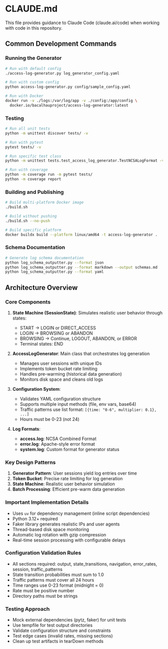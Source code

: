 # CLAUDE.md

This file provides guidance to Claude Code (claude.ai/code) when working with code in this repository.

## Common Development Commands

### Running the Generator
```bash
# Run with default config
./access-log-generator.py log_generator_config.yaml

# Run with custom config
python access-log-generator.py config/sample_config.yaml

# Run with Docker
docker run -v ./logs:/var/log/app -v ./config:/app/config \
  docker.io/bacalhauproject/access-log-generator:latest
```

### Testing
```bash
# Run all unit tests
python -m unittest discover tests/ -v

# Run with pytest
pytest tests/ -v

# Run specific test class
python -m unittest tests.test_access_log_generator.TestNCSALogFormat -v

# Run with coverage
python -m coverage run -m pytest tests/
python -m coverage report
```

### Building and Publishing
```bash
# Build multi-platform Docker image
./build.sh

# Build without pushing
./build.sh --no-push

# Build specific platform
docker buildx build --platform linux/amd64 -t access-log-generator .
```

### Schema Documentation
```bash
# Generate log schema documentation
python log_schema_outputter.py --format json
python log_schema_outputter.py --format markdown --output schemas.md
python log_schema_outputter.py --format yaml
```

## Architecture Overview

### Core Components

1. **State Machine (SessionState)**: Simulates realistic user behavior through states:
   - START → LOGIN or DIRECT_ACCESS
   - LOGIN → BROWSING or ABANDON
   - BROWSING → Continue, LOGOUT, ABANDON, or ERROR
   - Terminal states: END

2. **AccessLogGenerator**: Main class that orchestrates log generation
   - Manages user sessions with unique IDs
   - Implements token bucket rate limiting
   - Handles pre-warming (historical data generation)
   - Monitors disk space and cleans old logs

3. **Configuration System**:
   - Validates YAML configuration structure
   - Supports multiple input methods (file, env vars, base64)
   - Traffic patterns use list format: `[{time: "0-6", multiplier: 0.1}, ...]`
   - Hours must be 0-23 (not 24)

4. **Log Formats**:
   - **access.log**: NCSA Combined Format
   - **error.log**: Apache-style error format
   - **system.log**: Custom format for generator status

### Key Design Patterns

1. **Generator Pattern**: User sessions yield log entries over time
2. **Token Bucket**: Precise rate limiting for log generation
3. **State Machine**: Realistic user behavior simulation
4. **Batch Processing**: Efficient pre-warm data generation

### Important Implementation Details

- Uses `uv` for dependency management (inline script dependencies)
- Python 3.12+ required
- Faker library generates realistic IPs and user agents
- Thread-based disk space monitoring
- Automatic log rotation with gzip compression
- Real-time session processing with configurable delays

### Configuration Validation Rules

- All sections required: output, state_transitions, navigation, error_rates, session, traffic_patterns
- State transition probabilities must sum to 1.0
- Traffic patterns must cover all 24 hours
- Time ranges use 0-23 format (midnight = 0)
- Rate must be positive number
- Directory paths must be strings

### Testing Approach

- Mock external dependencies (pytz, faker) for unit tests
- Use tempfile for test output directories
- Validate configuration structure and constraints
- Test edge cases (invalid rates, missing sections)
- Clean up test artifacts in tearDown methods